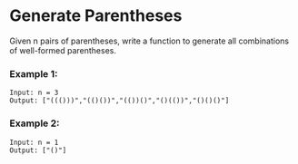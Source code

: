 # Generate Parentheses

Given n pairs of parentheses, write a function to generate all combinations of well-formed parentheses.

### Example 1:
```
Input: n = 3
Output: ["((()))","(()())","(())()","()(())","()()()"]
```

### Example 2:

```
Input: n = 1
Output: ["()"]
```